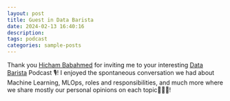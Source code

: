 ```yaml
---
layout: post
title: Guest in Data Barista
date: 2024-02-13 16:40:16
description: 
tags: podcast
categories: sample-posts
---
```


Thank you [Hicham Babahmed](https://www.linkedin.com/in/hichambabahmed/) for inviting me to your interesting [Data Barista](https://www.linkedin.com/company/data-barista/) Podcast 🎙️! I enjoyed the spontaneous conversation we had about Machine Learning, MLOps, roles and responsibilities, and much more where we share mostly our personal opinions on each topic💁🏾‍♂️!

